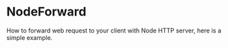 NodeForward
===========

How to forward web request to your client with Node HTTP server, here is a simple example. 
